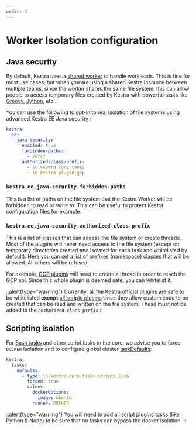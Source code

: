 ```yaml
---
order: 3
---
```

# Worker Isolation configuration

## Java security

By default, Kestra uses a [shared worker](../../../../architecture#worker) to handle workloads. This is fine for most use cases, but when you are using a shared Kestra instance between multiple teams, since the worker shares the same file system, this can allow people to access temporary files created by Kestra with powerful tasks like [Groovy](/plugins/plugin-script-groovy/tasks/io.kestra.plugin.scripts.groovy.Eval), [Jython](/plugins/plugin-script-jython/tasks/io.kestra.plugin.scripts.jython.Eval), etc...

You can use the following to opt-in to real isolation of file systems using advanced Kestra EE Java security :

```yaml
kestra:
  ee:
    java-security:
      enabled: true
      forbidden-paths:
        - /etc/
      authorized-class-prefix:
        - io.kestra.core.tasks
        - io.kestra.plugin.gcp
```

### `kestra.ee.java-security.forbidden-paths`
This is a list of paths on the file system that the Kestra Worker will be forbidden to read or write to. This can be useful to protect Kestra configuration files for example.

### `kestra.ee.java-security.authorized-class-prefix`
This is a list of classes that can access the file system or create threads.
Most of the plugins will never need access to the file system (except on temporary directories created and isolated for each task and whitelisted by default). Here you can set a list of prefixes (namespace) classes that will be allowed. All others will be refused.

For example, [GCP plugins](/plugins/plugin-gcp/) will need to create a thread in order to reach the GCP api. Since this whole plugin is deemed safe, you can whitelist it.

::alert{type="warning"}
Currently, all the Kestra official plugins are safe to be whitelisted **except** [all scripts plugins](/plugins/plugin-script-groovy/) since they allow custom code to be created that can be read and written on the file system. These must not be added to the `authorized-class-prefix`
::

## Scripting isolation
For [Bash tasks](/plugins/core/tasks/scripts/io.kestra.core.tasks.scripts.Bash.md) and other script tasks in the core, we advise you to force `DOCKER` isolation and to configure global cluster [taskDefaults](/docs/administrator-guide/configuration/others/#kestra-tasks-defaults):

```yaml
kestra:
  tasks:
    defaults:
      - type: io.kestra.core.tasks.scripts.Bash
        forced: true
        values:
          dockerOptions:
            image: ubuntu
          runner: DOCKER
```

::alert{type="warning"}
You will need to add all script plugins tasks (like Python & Node) to be sure that no tasks can bypass the docker isolation.
::
